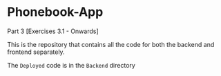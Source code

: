 # Phonebook-App
Part 3 [Exercises 3.1 - Onwards]

This is the repository that contains all the code for both the backend and frontend separately.

The ```Deployed``` code is in the ```Backend``` directory